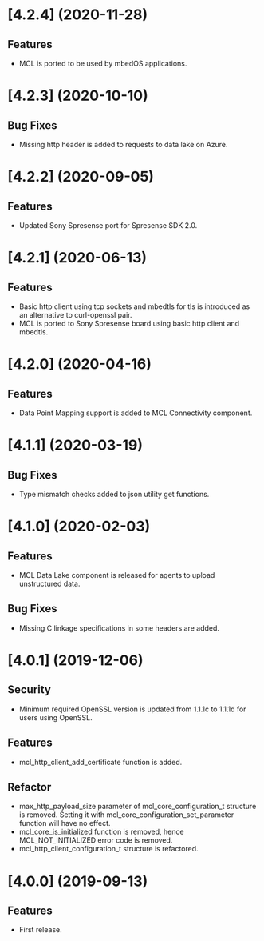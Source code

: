 # [4.2.4] (2020-11-28)

## Features

* MCL is ported to be used by mbedOS applications.

# [4.2.3] (2020-10-10)

## Bug Fixes

* Missing http header is added to requests to data lake on Azure.

# [4.2.2] (2020-09-05)

## Features

* Updated Sony Spresense port for Spresense SDK 2.0.

# [4.2.1] (2020-06-13)

## Features

* Basic http client using tcp sockets and mbedtls for tls is introduced as an alternative to curl-openssl pair.
* MCL is ported to Sony Spresense board using basic http client and mbedtls.

# [4.2.0] (2020-04-16)

## Features

* Data Point Mapping support is added to MCL Connectivity component.

# [4.1.1] (2020-03-19)

## Bug Fixes

* Type mismatch checks added to json utility get functions.

# [4.1.0] (2020-02-03)

## Features

* MCL Data Lake component is released for agents to upload unstructured data.

## Bug Fixes

* Missing C linkage specifications in some headers are added.

# [4.0.1] (2019-12-06)

## Security

* Minimum required OpenSSL version is updated from 1.1.1c to 1.1.1d for users using OpenSSL.

## Features

* mcl_http_client_add_certificate function is added.

## Refactor

* max_http_payload_size parameter of mcl_core_configuration_t structure is removed. Setting it with mcl_core_configuration_set_parameter function will have no effect.
* mcl_core_is_initialized function is removed, hence MCL_NOT_INITIALIZED error code is removed.
* mcl_http_client_configuration_t structure is refactored.

# [4.0.0] (2019-09-13)

## Features

* First release.
